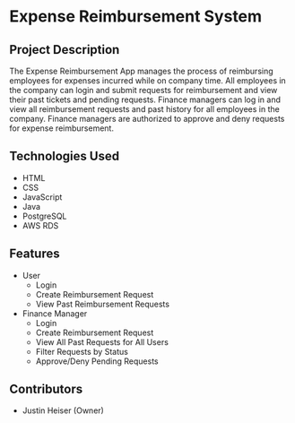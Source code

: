# Expense Reimbursement System

## Project Description
The Expense Reimbursement App manages the process of reimbursing employees for expenses incurred while on company time. 
All employees in the company can login and submit requests for reimbursement and view their past tickets and pending requests. 
Finance managers can log in and view all reimbursement requests and past history for all employees in the company. 
Finance managers are authorized to approve and deny requests for expense reimbursement.

## Technologies Used
- HTML 
- CSS 
- JavaScript 
- Java 
- PostgreSQL 
- AWS RDS

## Features
- User
  - Login
  - Create Reimbursement Request
  - View Past Reimbursement Requests
- Finance Manager
  - Login
  - Create Reimbursement Request
  - View All Past Requests for All Users
  - Filter Requests by Status
  - Approve/Deny Pending Requests

## Contributors
- Justin Heiser (Owner)
